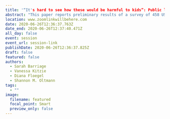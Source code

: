 ```yaml
---
title: '“It's hard to see how these would be harmful to kids”: Public library staff perceptions of child development and drag queen storytimes'
abstract: "This paper reports preliminary results of a survey of 458 US public library staff members regarding their perceptions of drag queen storytimes (DQS) and the ways in which these storytimes influence child development. The majority of respondents from libraries that have hosted at least one DQS agreed that DQS support healthy child development and positively influence children’s understanding of gender and/or sexuality, while respondents from libraries that have not hosted DQS were more likely to disagree or report being undecided. Specific ways in which respondents perceive DQS to influence child development are also analyzed."
location: www.zoomlinkwillbehere.com
date: 2020-06-26T12:36:37.763Z
date_end: 2020-06-26T12:37:40.471Z
all_day: false
event: session
event_url: session-link
publishDate: 2020-06-26T12:36:37.825Z
draft: false
featured: false
authors:
  - Sarah Barriage
  - Vanessa Kitzie
  - Diana Floegel
  - Shannon M. Oltmann
tags:
  - ""
image:
  filename: featured
  focal_point: Smart
  preview_only: false
---
```

